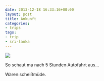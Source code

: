 ```yaml
---
date: 2013-12-18 16:33:16+00:00
layout: post
title: Ankunft
categories:
- trips
tags:
- trip
- sri-lanka
---
```


[![](http://clemi.ag3r.at/wp-content/uploads/2013/12/wpid-Photo-18.12.2013-1932.jpg)](http://clemi.ag3r.at/wp-content/uploads/2013/12/wpid-Photo-18.12.2013-1932.jpg)





So schaut ma nach 5 Stunden Autofahrt aus...









Waren scheißmüde.




